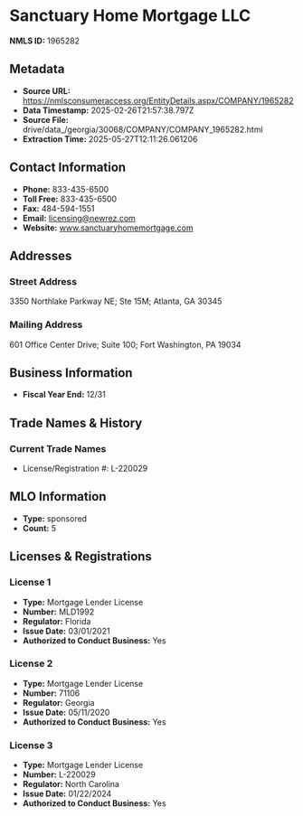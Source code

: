 # Sanctuary Home Mortgage LLC

**NMLS ID:** 1965282

## Metadata
- **Source URL:** https://nmlsconsumeraccess.org/EntityDetails.aspx/COMPANY/1965282
- **Data Timestamp:** 2025-02-26T21:57:38.797Z
- **Source File:** drive/data_/georgia/30068/COMPANY/COMPANY_1965282.html
- **Extraction Time:** 2025-05-27T12:11:26.061206

## Contact Information
- **Phone:** 833-435-6500
- **Toll Free:** 833-435-6500
- **Fax:** 484-594-1551
- **Email:** licensing@newrez.com
- **Website:** www.sanctuaryhomemortgage.com

## Addresses
### Street Address
3350 Northlake Parkway NE; Ste 15M; Atlanta, GA 30345

### Mailing Address
601 Office Center Drive; Suite 100; Fort Washington, PA 19034

## Business Information
- **Fiscal Year End:** 12/31

## Trade Names & History
### Current Trade Names
- License/Registration #: L-220029

## MLO Information
- **Type:** sponsored
- **Count:** 5

## Licenses & Registrations

### License 1
- **Type:** Mortgage Lender License
- **Number:** MLD1992
- **Regulator:** Florida
- **Issue Date:** 03/01/2021
- **Authorized to Conduct Business:** Yes

### License 2
- **Type:** Mortgage Lender License
- **Number:** 71106
- **Regulator:** Georgia
- **Issue Date:** 05/11/2020
- **Authorized to Conduct Business:** Yes

### License 3
- **Type:** Mortgage Lender License
- **Number:** L-220029
- **Regulator:** North Carolina
- **Issue Date:** 01/22/2024
- **Authorized to Conduct Business:** Yes
